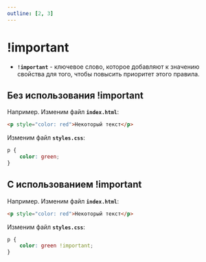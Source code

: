 ```yaml
---
outline: [2, 3]
---
```


<script setup>
import CodePreview from '../.././.vitepress/components/CodePreview.vue';

import html_029 from '../.././.vitepress/examples/css/demo_029/index.html?raw';
import css_029 from '../.././.vitepress/examples/css/demo_029/style.css?raw';
import js_029 from '../.././.vitepress/examples/css/demo_029/script.js?raw';

import html_030 from '../.././.vitepress/examples/css/demo_030/index.html?raw';
import css_030 from '../.././.vitepress/examples/css/demo_030/style.css?raw';
import js_030 from '../.././.vitepress/examples/css/demo_030/script.js?raw';
</script>

# !important

- **`!important`** - ключевое слово, которое добавляют к значению свойства для того, чтобы повысить приоритет этого правила.

## Без использования !important

Например. Изменим файл **`index.html`**:

```html [index.html] :line-numbers
<p style="color: red">Некоторый текст</p>
```

Изменим файл **`styles.css`**:

```css [styles.css] :line-numbers
p {
    color: green;
}
```

<CodePreview :html="html_029" :css="css_029" :js="js_029" height="100px" />

## С использованием !important

Например. Изменим файл **`index.html`**:

```html [index.html] :line-numbers
<p style="color: red">Некоторый текст</p>
```

Изменим файл **`styles.css`**:

```css [styles.css] :line-numbers
p {
    color: green !important;
}
```

<CodePreview :html="html_030" :css="css_030" :js="js_030" height="100px" />
